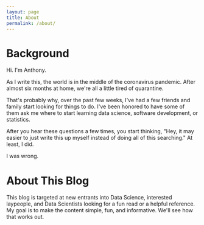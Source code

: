 ```yaml
---
layout: page
title: About
permalink: /about/
---
```


# Background

Hi.  I'm Anthony.

As I write this, the world is in the middle of the coronavirus pandemic.
After almost six months at home, we're all a little tired of quarantine.

That's probably why, over the past few weeks, I've had a few friends
and family start looking for things to do.  I've been honored to have
some of them ask me where to start learning data science, software development,
or statistics.

After you hear these questions a few times, you start thinking, "Hey, it may 
easier to just write this up myself instead of doing all of this searching."
At least, I did.

I was wrong.

# About This Blog

This blog is targeted at new entrants into Data Science, interested laypeople,
and Data Scientists looking for a fun read or a helpful reference.  My goal is
to make the content simple, fun, and informative.  We'll see how that works out.